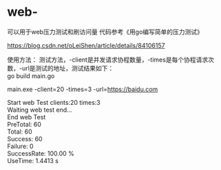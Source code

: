 # web-
可以用于web压力测试和刷访问量
代码参考《用go编写简单的压力测试》

https://blog.csdn.net/oLeiShen/article/details/84106157

使用方法：
测试方法，-client是并发请求协程数量，-times是每个协程请求次数，-url是测试的地址，测试结果如下：  
go build main.go  
 
main.exe -client=20 -times=3 -url=https://baidu.com  
 
Start web Test clients:20 times:3  
Waiting web test end...  
End web Test  
PreTotal: 60  
Total: 60  
Success: 60  
Failure: 0  
SuccessRate: 100.00 %  
UseTime: 1.4413 s  
